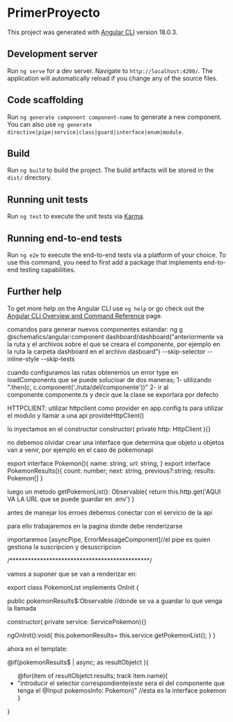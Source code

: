 # PrimerProyecto

This project was generated with [Angular CLI](https://github.com/angular/angular-cli) version 18.0.3.

## Development server

Run `ng serve` for a dev server. Navigate to `http://localhost:4200/`. The application will automatically reload if you change any of the source files.

## Code scaffolding

Run `ng generate component component-name` to generate a new component. You can also use `ng generate directive|pipe|service|class|guard|interface|enum|module`.

## Build

Run `ng build` to build the project. The build artifacts will be stored in the `dist/` directory.

## Running unit tests

Run `ng test` to execute the unit tests via [Karma](https://karma-runner.github.io).

## Running end-to-end tests

Run `ng e2e` to execute the end-to-end tests via a platform of your choice. To use this command, you need to first add a package that implements end-to-end testing capabilities.

## Further help

To get more help on the Angular CLI use `ng help` or go check out the [Angular CLI Overview and Command Reference](https://angular.dev/tools/cli) page.



comandos
para generar nuevos componentes estandar: ng g @schematics/angular:component dashboard/dashboard("anteriormente va la ruta y el archivos sobre el que se creara el componente, por ejemplo en la ruta la carpeta dashboard en el archivo dasboard") --skip-selector --inline-style --skip-tests

cuando configuramos las rutas obtenemos un error type en loadComponents que se puede solucioar de dos maneras; 1- utilizando ".then(c, c.component('./ruta/del/componente'))"
2- ir al componente.componente.ts y decir que la clase se exportara por defecto



HTTPCLIENT:
utilizar httpclient como provider en app.config.ts para utilizar el modulo y llamar a una api
provideHttpClient()

lo inyectamos en el constructor
constructor( private http: HttpClient ){}



no debemos olvidar crear una interface que determina que objeto u objetos van a venir, por ejemplo en el caso de pokemonapi

export interface Pokemon(){
  name: string,
  url: string,
}
export interface PokemonResults(){
  count: number;
  next: string,
  previous?:string;
  results: Pokemon[]
}

luego un metodo getPokemonList(): Observable<PokemonResults>{
  return this.http.get<PokemosResults>('AQUI VA LA URL que se puede guardar en .env')
}

antes de manejar los erroes debemos conectar con el servicio de la api

para ello trabajaremos en la pagina donde debe renderizarse

importaremos [asyncPipe, ErrorMessageComponent]//el pipe es quien gestiona la suscripcion y desuscripcion

/**********************************************/

vamos a suponer que se van a renderizar en:

export class PokemonList implements OnInit {

  public pokemonResults$:Observable<PokemonResults> //donde se va a guardar lo que venga la llamada

  constructor( private service: ServicePokemon){}

  ngOnInit():void{
    this.pokemonResults= this.service.getPokemonList();
  }
}

ahora en el template:

@if(pokemonResults$ | async; as resultObjetct ){
  <ul class="poke-list">
    @for(item of resultObjetct.results; track item.name){
      <li>
        "introducir el selector correspondiente(este sera el del  componente que tenga el @Input pokemosInfo: Pokemon)" //esta es la interface pokemon
      </li>
    }
  </ul>
}